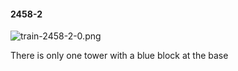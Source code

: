 #### 2458-2
![train-2458-2-0.png](https://github.com/lil-lab/nlvr/raw/master/nlvr/train/images/1/train-2458-2-0.png "train-2458-2-0.png")

There is only one tower with a blue block at the base